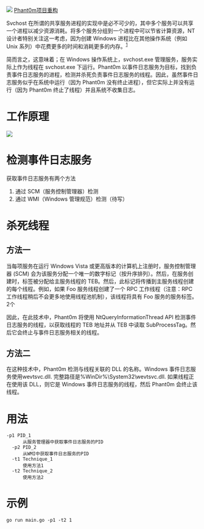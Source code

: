 ![](https://socialify.git.ci/nu1r/GoLangPhant0m/image?font=Raleway&forks=1&issues=1&language=1&logo=https%3A%2F%2Fs1.ax1x.com%2F2022%2F09%2F12%2FvXqOUI.jpg&name=1&owner=1&pattern=Signal&pulls=1&stargazers=1&theme=Light)
[Phant0m项目重构](https://github.com/hlldz/Phant0m)

Svchost 在所谓的共享服务进程的实现中是必不可少的，其中多个服务可以共享一个进程以减少资源消耗。将多个服务分组到一个进程中可以节省计算资源，NT 设计者特别关注这一考虑，因为创建 Windows 进程比在其他操作系统（例如 Unix 系列）中花费更多的时间和消耗更多的内存。<sup>[1](https://en.wikipedia.org/wiki/Svchost.exe)</sup>

简而言之，这意味着；在 Windows 操作系统上，svchost.exe 管理服务，服务实际上作为线程在 svchost.exe 下运行。Phant0m 以事件日志服务为目标，找到负责事件日志服务的进程，检测并杀死负责事件日志服务的线程。因此，虽然事件日志服务似乎在系统中运行（因为 Phant0m 没有终止进程），但它实际上并没有运行（因为 Phant0m 终止了线程）并且系统不收集日志。

# 工作原理

![](https://gallery-1304405887.cos.ap-nanjing.myqcloud.com/markdownexecution-flow.png)

# 检测事件日志服务

获取事件日志服务有两个方法
1. 通过 SCM（服务控制管理器）检测
2. 通过 WMI（Windows 管理规范）检测（待写）

# 杀死线程

## 方法一

当每项服务在运行 Windows Vista 或更高版本的计算机上注册时，服务控制管理器 (SCM) 会为该服务分配一个唯一的数字标记（按升序排列）。然后，在服务创建时，标签被分配给主服务线程的 TEB。然后，此标记将传播到主服务线程创建的每个线程。例如，如果 Foo 服务线程创建了一个 RPC 工作线程（注意：RPC 工作线程稍后不会更多地使用线程池机制），该线程将具有 Foo 服务的服务标签。2个

因此，在此技术中，Phant0m 将使用 NtQueryInformationThread API 检测事件日志服务的线程，以获取线程的 TEB 地址并从 TEB 中读取 SubProcessTag。然后它会终止与事件日志服务相关的线程。

## 方法二

在这种技术中，Phant0m 检测与线程关联的 DLL 的名称。Windows 事件日志服务使用wevtsvc.dll. 完整路径是%WinDir%\System32\wevtsvc.dll. 如果线程正在使用该 DLL，则它是 Windows 事件日志服务的线程，然后 Phant0m 会终止该线程。

# 用法

```text
-p1 PID_1
      从服务管理器中获取事件日志服务的PID
  -p2 PID_2
      从WMI中获取事件日志服务的PID
  -t1 Technique_1
      使用方法1
  -t2 Technique_2
      使用方法2
```

# 示例

```plan9_x86
go run main.go -p1 -t2 1
```